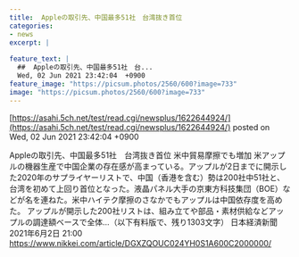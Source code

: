 ```yaml
---
title:  Appleの取引先、中国最多51社　台湾抜き首位  
categories:
- news
excerpt: |
  
feature_text: |
  ##  Appleの取引先、中国最多51社　台...
  Wed, 02 Jun 2021 23:42:04  +0900
feature_image: "https://picsum.photos/2560/600?image=733"
image: "https://picsum.photos/2560/600?image=733"
---
```


[https://asahi.5ch.net/test/read.cgi/newsplus/1622644924/](https://asahi.5ch.net/test/read.cgi/newsplus/1622644924/)
posted on Wed, 02 Jun 2021 23:42:04  +0900

<!--more-->

Appleの取引先、中国最多51社　台湾抜き首位 米中貿易摩擦でも増加 米アップルの機器生産で中国企業の存在感が高まっている。アップルが2日までに開示した2020年のサプライヤーリストで、中国（香港を含む）勢は200社中51社と、台湾を初めて上回り首位となった。液晶パネル大手の京東方科技集団（BOE）などが名を連ねた。米中ハイテク摩擦のさなかでもアップルは中国依存度を高めた。 アップルが開示した200社リストは、組み立てや部品・素材供給などアップルの調達額ベースで全体...（以下有料版で、残り1303文字） 日本経済新聞　2021年6月2日 21:00 https://www.nikkei.com/article/DGXZQOUC024YH0S1A600C2000000/
